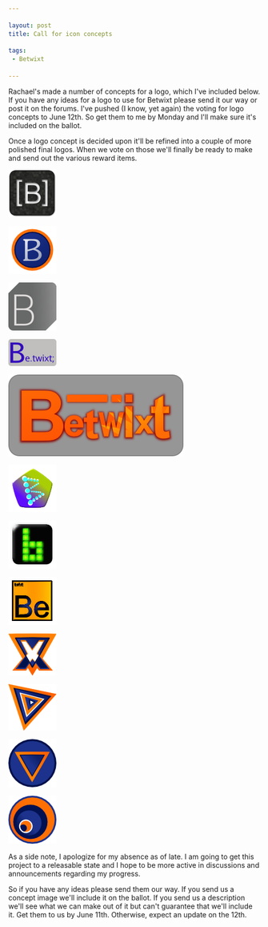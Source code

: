 ```yaml
---

layout: post
title: Call for icon concepts

tags:
 - Betwixt

---
```


Rachael's made a number of concepts for a logo, which I've included below. If you have any ideas for a logo to use for Betwixt please send it our way or post it on the forums. I've pushed (I know, yet again) the voting for logo concepts to June 12th. So get them to me by Monday and I'll make sure it's included on the ballot.

Once a logo concept is decided upon it'll be refined into a couple of more polished final logos. When we vote on those we'll finally be ready to make and send out the various reward items.

![Icon Option 1](/images/2012/06/05/Betwixt1.png)

![Icon Option 2](/images/2012/06/05/buttona.png)

![Icon Option 3](/images/2012/06/05/buttonb.png)

![Icon Option 4](/images/2012/06/05/buttonc.png)

![Icon Option 5](/images/2012/06/05/fancy.png)

![Icon Option 6](/images/2012/06/05/fashionista.png)

![Icon Option 7](/images/2012/06/05/oldskool.png)

![Icon Option 8](/images/2012/06/05/periodictable.png)

![Icon Option 9](/images/2012/06/05/superbetwixt.png)

![Icon Option 10](/images/2012/06/05/triangle.png)

![Icon Option 11](/images/2012/06/05/vincircle.png)

![Icon Option 12](/images/2012/06/05/wormhole.png)

As a side note, I apologize for my absence as of late. I am going to get this project to a releasable state and I hope to be more active in discussions and announcements regarding my progress.

So if you have any ideas please send them our way. If you send us a concept image we'll include it on the ballot. If you send us a description we'll see what we can make out of it but can't guarantee that we'll include it. Get them to us by June 11th. Otherwise, expect an update on the 12th.
